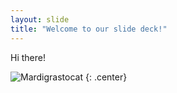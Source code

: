 ```yaml
---
layout: slide
title: "Welcome to our slide deck!"
---
```


Hi there!

![Mardigrastocat](https://octodex.github.com/images/Mardigrastocat.png)
{: .center}

